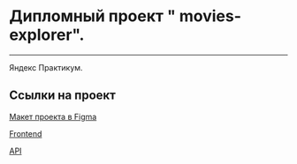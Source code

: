 
# Дипломный проект **" movies-explorer".**
----------------------------------

Яндекс Практикум.

## Ссылки на проект

[Макет проекта в Figma](https://disk.yandex.ru/d/SWUBP5Z-64AxNg)

[Frontend](https://starts.movies.nomoredomains.xyz)

[API](https://api.starts.movies.nomoredomains.xyz)
